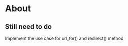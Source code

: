 # About

## Still need to do

<!-- Implement the routing (endpoints) and dynamic URL (variable rules/path variables in endpoints) -->
Implement the use case for url_for() and redirect() method
<!-- use of HTTP methods based on the type of request sent -->
<!-- use of request object and response object, header accessing, and sent headers in response back -->
<!-- able to return various error codes according to the data sent and operation performed -->
<!-- Implement the query parameters -->
<!-- use of form data and JSON data -->
<!-- connecting with database -->
<!-- perform CRUD (CREATE, READ, UPDATE, and DELETE) operations on the database -->